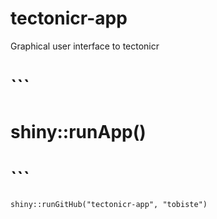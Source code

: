 # tectonicr-app
Graphical user interface to tectonicr

# ```
# shiny::runApp()
# ```

```
shiny::runGitHub("tectonicr-app", "tobiste")
```

